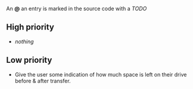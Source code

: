 An **@** an entry is marked in the source code with a *TODO*

High priority
--------
- *nothing*

Low priority
--------
- Give the user some indication of how much space is left on their drive
  before & after transfer.
